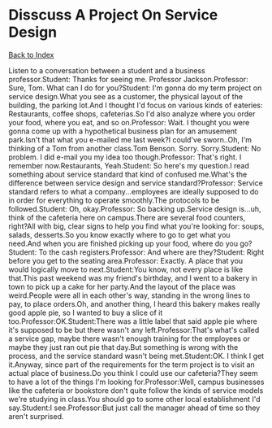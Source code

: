 # Disscuss A Project On Service Design
[Back to Index](https://github.com/windows10010/tpoExtractor/blob/master/README.md)

Listen to a conversation between a student and a business professor.Student: Thanks for seeing me. Professor Jackson.Professor: Sure, Tom. What can I do for you?Student: I'm gonna do my term project on service design.What you see as a customer, the physical layout of the building, the parking lot.And I thought I'd focus on various kinds of eateries: Restaurants, coffee shops, cafeterias.So I'd also analyze where you order your food, where you eat, and so on.Professor: Wait. I thought you were gonna come up with a hypothetical business plan for an amusement park.Isn't that what you e-mailed me last week?I could've sworn..Oh, I'm thinking of a Tom from another class.Tom Benson. Sorry. Sorry.Student: No problem. I did e-mail you my idea too though.Professor: That's right. I remember now.Restaurants, Yeah.Student: So here's my question.I read something about service standard that kind of confused me.What's the difference between service design and service standard?Professor: Service standard refers to what a company...employees are ideally supposed to do in order for everything to operate smoothly.The protocols to be followed.Student: Oh, okay.Professor: So backing up.Service design is...uh, think of the cafeteria here on campus.There are several food counters, right?All with big, clear signs to help you find what you're looking for: soups, salads, desserts.So you know exactly where to go to get what you need.And when you are finished picking up your food, where do you go?Student: To the cash registers.Professor: And where are they?Student: Right before you get to the seating area.Professor: Exactly. A place that you would logically move to next.Student:You know, not every place is like that.This past weekend was my friend's birthday, and I went to a bakery in town to pick up a cake for her party.And the layout of the place was weird.People were all in each other's way, standing in the wrong lines to pay, to place orders.Oh, and another thing, I heard this bakery makes really good apple pie, so I wanted to buy a slice of it too.Professor:OK.Student:There was a little label that said apple pie where it's supposed to be but there wasn't any left.Professor:That's what's called a service gap, maybe there wasn't enough training for the employees or maybe they just ran out pie that day.But something is wrong with the process, and the service standard wasn't being met.Student:OK. I think I get it.Anyway, since part of the requirements for the term project is to visit an actual place of business.Do you think I could use our cafeteria?They seem to have a lot of the things I'm looking for.Professor:Well, campus businesses like the cafeteria or bookstore don't quite follow the kinds of service models we're studying in class.You should go to some other local establishment I'd say.Student:I see.Professor:But just call the manager ahead of time so they aren't surprised. 
 